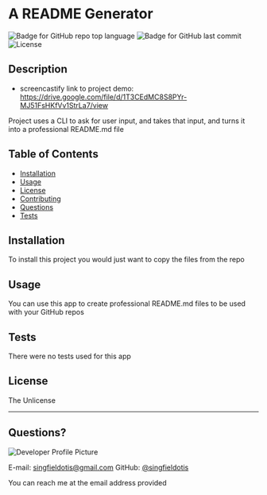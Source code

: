 # A README Generator
  ![Badge for GitHub repo top language](https://img.shields.io/github/languages/top/SingfieldOtis/README-generator?style=flat&logo=appveyor) ![Badge for GitHub last commit](https://img.shields.io/github/last-commit/SingfieldOtis/README-generator?style=flat&logo=appveyor) ![License](https://img.shields.io/github/license/SingfieldOtis/README-generator?style=flat&logo=appveyor)
  
  
  ## Description 

  - screencastify link to project demo: https://drive.google.com/file/d/1T3CEdMC8S8PYr-MJ51FsHKfVv1StrLa7/view
  
  Project uses a CLI to ask for user input, and takes that input, and turns it into a professional README.md file
  ## Table of Contents
  * [Installation](#installation)
  * [Usage](#usage)
  * [License](#license)
  * [Contributing](#contributing)
  * [Questions](#questions)
  * [Tests](#tests)
   
  
  ## Installation
  
  To install this project you would just want to copy the files from the repo
  
  ## Usage 
  
  
  You can use this app to create professional README.md files to be used with your GitHub repos
  
  ## Tests
  
  
  There were no tests used for this app
  
  ## License
  
  The Unlicense
  
  ---
  
  ## Questions?
  
  ![Developer Profile Picture](https://avatars.githubusercontent.com/u/8413917?v=4) 
  
  E-mail: singfieldotis@gmail.com
  GitHub: [@singfieldotis](https://api.github.com/users/singfieldotis)

  You can reach me at the email address provided
  